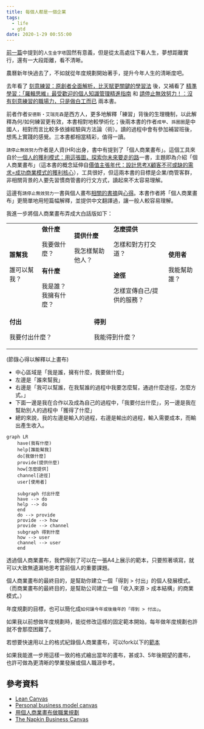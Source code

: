 ```yaml
---
title: 每個人都是一個企業
tags:
  - life
  - gtd
date: 2020-1-29 00:55:00
---
```


[前一篇](https://blog.gasolin.idv.tw/2019/12/31/life-paramid/)中提到的`人生金字塔`固然有意義，但是從太高處往下看人生，夢想距離實行，還有一大段距離，看不清晰。

農曆新年快過去了，不如就從年度規劃開始著手，提升今年人生的清晰度吧。

去年看了 [刻意練習：原創者全面解析，比天賦更關鍵的學習法](http://www.books.com.tw/exep/assp.php/gasolin/exep/prod/booksfile.php?item=0010752714) 後，又補看了 [精準學習：「羅輯思維」最受歡迎的個人知識管理精進指南](http://www.books.com.tw/exep/assp.php/gasolin/exep/prod/booksfile.php?item=0010758670) 和 [請停止無效努力！：沒有刻意練習的職場力，只是做白工而已](http://www.books.com.tw/exep/assp.php/gasolin/exep/prod/booksfile.php?item=0010773308) 兩本書。

前者作者`安德斯‧艾瑞克森`是西方人，更多地解釋「練習」背後的生理機制，以此解釋為何/如何練習更有效，本書相對地較學術化；後兩本書的作者`成甲`、`孫圈圈`是中國人，相對而言比較多依據經驗與方法論（術）。讀的過程中會有參加補習班後，想馬上實踐的感覺。三本書都相當精彩，值得一讀。

`請停止無效努力`作者是人資(HR)出身，書中有提到了「個人商業畫布」。這個工具來自於[一個人的獲利模式：用這張圖，探索你未來要走的路](http://www.books.com.tw/exep/assp.php/gasolin/exep/prod/booksfile.php?item=0010756794)一書，主題即為介紹「個人商業畫布」（這本書的概念延伸自[價值主張年代：設計思考X顧客不可或缺的需求=成功商業模式的獲利核心](http://www.books.com.tw/exep/assp.php/gasolin/exep/prod/booksfile.php?item=0010745245)），工具很好，但這兩本書的目標是企業/商管客群，非相關背景的人要先習慣商管書的行文方式，讀起來不太容易理解。

這邊有`請停止無效努力`一書與個人畫布[相關的書摘](https://kknews.cc/zh-tw/news/q4vqyzg.html)與[心得](https://kknews.cc/zh-tw/news/92zpnz5.html)。本書作者將「個人商業畫布」更簡單地用短篇幅解釋，並提供中文翻譯過，讓一般人較容易理解。

我進一步將個人商業畫布弄成大白話版如下：

<table>
  <tr>
    <td rowspan="2">
      <b>誰幫我</b>
      <p>誰可以幫我？</p>
    </td>
    <td>
      <b>做什麼</b>
      <p>我要做什麼？</p>
    </td>
    <td rowspan="2" colspan="2">
      <b>提供什麼</b>
      <p>我怎樣幫助他人？</p>
      <br><br><br><br><br>
    </td>
    <td>
      <b>怎麼提供</b>
      <p>怎樣和對方打交道？</p>
    </td>
    <td rowspan="2">
      <b>使用者</b>
      <p>我能幫助誰？</p>
    </td>
  </tr>
  <tr>
    <td>
      <b>有什麼</b>
      <p>我是誰？<br/>
      我擁有什麼？</p>
    </td>
    <td>
      <b>途徑</b>
      <p>怎樣宣傳自己/提供的服務？</p>
    </td>
  </tr>
  <tr>
    <td colspan="3">
      <b>付出</b>
      <p>我要付出什麼？</p>
    </td>
    <td colspan="3">
      <b>得到</b>
      <p>我能得到什麼？</p>
    </td>
  </tr>
</table>

(節錄心得以解釋以上畫布)
- 中心區域是「我是誰，擁有什麼，我要做什麼」
- 左邊是「誰來幫我」
- 右邊是「我可以幫誰，在我幫誰的過程中我要怎麼幫，通過什麼途徑，怎麼方式。」
- 下面一邊是我在合作以及成為自己的過程中，「我要付出什麼」，另一邊是我在幫助別人的過程中「獲得了什麼」
- 總的來說，我的左邊是輸入的過程，右邊是輸出的過程，輸入需要成本，而輸出產生收入。

```mermaid
graph LR
    have(我有什麼)
    help[誰能幫我]
    do[我做什麼]
    provide(提供什麼)
    how[怎麼提供]
    channel[途徑]
    user[使用者]
    
    subgraph 付出什麼
	have --> do
    help --> do
    end
    do --> provide
    provide --> how
    provide --> channel
    subgraph 得到什麼
    how --> user
    channel --> user
    end
```

透過個人商業畫布，我們得到了可以在一張A4上展示的範本，只要照著填寫，就可以大致無遺漏地思考當前個人的重要課題。

個人商業畫布的最終目的，是幫助你建立一個「得到 > 付出」的個人發展模式。
（而商業畫布的最終目的，是幫助公司建立一個「收入來源 > 成本結構」的商業模式。）

年度規劃的目標，也可以簡化成`如何讓今年或後幾年的「得到 > 付出」`。

如果我以前想做年度規劃時，能從修改這樣的固定範本開始，每年做年度規劃也許就不會那麼困難了。

若想要快速用以上的格式紀錄個人商業畫布，可以fork以下的[範本](https://gist.github.com/gasolin/22b6af98f99f5cab8b7deabcad7f76b0)

如果我能進一步用這樣一致的格式繪出當年的畫布，甚或3、5年後期望的畫布，也許可做為更清晰的學業發展或個人職涯參考。

## 參考資料

- [Lean Canvas](https://gist.github.com/pierrebeaucamp/fa2fec4f859d8d9ce3d0)
- [Personal business model canvas](https://canvanizer.com/new/personal-business-model-canvas)
- [用個人商業畫布做職業規劃](https://kknews.cc/zh-tw/news/92zpnz5.html)
- [The Napkin Business Canvas](https://hackernoon.com/the-napkin-business-canvas-9b019550ae3)
